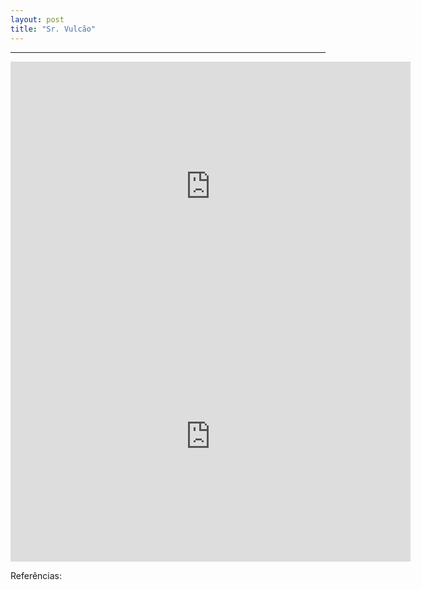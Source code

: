 ```yaml
---
layout: post
title: "Sr. Vulcão"
---
```


<hr>
<iframe width="640" height="400" src="http://player.oocn.eu/musica/vulcao.html" frameborder="0" allowfullscreen></iframe>

<iframe src="https://docs.google.com/presentation/d/1_Lj_c_8i7aAKnZRFLg37NfxkJz1HYmyM_IkCU84Kkoc/embed?start=true&loop=true&delayms=5000" frameborder="0" width="640" height="400" allowfullscreen="true" mozallowfullscreen="true" webkitallowfullscreen="true"></iframe>

Referências:
